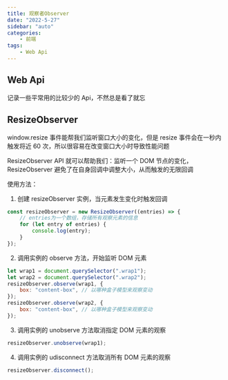 ```yaml
---
title: 观察者Observer
date: "2022-5-27"
sidebar: "auto"
categories:
    - 前端
tags:
    - Web Api
---
```


## Web Api

记录一些平常用的比较少的 Api，不然总是看了就忘

## ResizeObserver

window.resize 事件能帮我们监听窗口大小的变化，但是 resize 事件会在一秒内触发将近 60 次，所以很容易在改变窗口大小时导致性能问题

ResizeObserver API 就可以帮助我们：监听一个 DOM 节点的变化，ResizeObserver 避免了在自身回调中调整大小，从而触发的无限回调

使用方法：

1. 创建 resizeObserver 实例，当元素发生变化时触发回调

```js
const resizeObserver = new ResizeObserver((entries) => {
    // entries为一个数组，存储所有观察元素的信息
    for (let entry of entries) {
        console.log(entry);
    }
});
```

2. 调用实例的 observe 方法，开始监听 DOM 元素

```js
let wrap1 = document.querySelector(".wrap1");
let wrap2 = document.querySelector(".wrap2");
resizeObserver.observe(wrap1, {
    box: "content-box", // 以哪种盒子模型来观察变动
});
resizeObserver.observe(wrap2, {
    box: "content-box", // 以哪种盒子模型来观察变动
});
```

3. 调用实例的 unobserve 方法取消指定 DOM 元素的观察

```js
resizeObserver.unobserve(wrap1);
```

4. 调用实例的 udisconnect 方法取消所有 DOM 元素的观察

```js
resizeObserver.disconnect();
```
